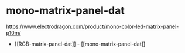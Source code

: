 
# mono-matrix-panel-dat


https://www.electrodragon.com/product/mono-color-led-matrix-panel-p10m/


- [[RGB-matrix-panel-dat]] - [[mono-matrix-panel-dat]]